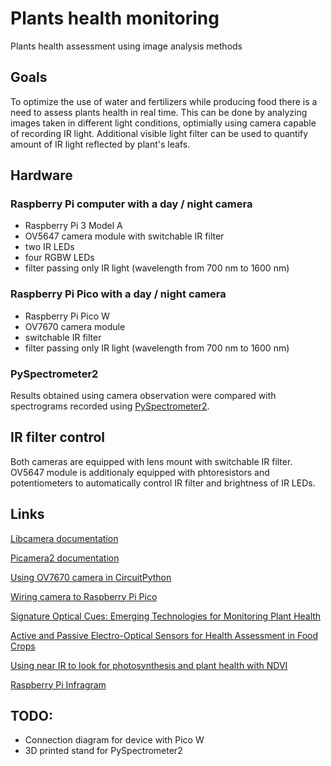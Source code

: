 # Plants health monitoring
Plants health assessment using image analysis methods

## Goals
To optimize the use of water and fertilizers while producing food there is a need to assess plants health in real time. This can be done by analyzing images taken in different light conditions, optimially using camera capable of recording IR light. Additional visible light filter can be used to quantify amount of IR light reflected by plant's leafs.

## Hardware
### Raspberry Pi computer with a day / night camera
* Raspberry Pi 3 Model A
* OV5647 camera module with switchable IR filter
* two IR LEDs
* four RGBW LEDs
* filter passing only IR light (wavelength from 700 nm to 1600 nm)

### Raspberry Pi Pico with a day / night camera
* Raspberry Pi Pico W
* OV7670 camera module
* switchable IR filter
* filter passing only IR light (wavelength from 700 nm to 1600 nm)

### PySpectrometer2
Results obtained using camera observation were compared with spectrograms recorded using [PySpectrometer2](https://github.com/leswright1977/PySpectrometer2).

## IR filter control
Both cameras are equipped with lens mount with switchable IR filter. OV5647 module is additionaly equipped with phtoresistors and potentiometers to automatically control IR filter and brightness of IR LEDs.

## Links
[Libcamera documentation](https://www.raspberrypi.com/documentation/computers/camera_software.html#getting-started)

[Picamera2 documentation](https://datasheets.raspberrypi.com/camera/picamera2-manual.pdf)

[Using OV7670 camera in CircuitPython](https://docs.circuitpython.org/projects/ov7670/en/latest/)

[Wiring camera to Raspberry Pi Pico](https://learn.adafruit.com/capturing-camera-images-with-circuitpython/raspberry-pi-pico-wiring)

[Signature Optical Cues: Emerging Technologies for Monitoring Plant Health](https://www.ncbi.nlm.nih.gov/pmc/articles/PMC3675540/)

[Active and Passive Electro-Optical Sensors for Health Assessment in Food Crops](https://www.ncbi.nlm.nih.gov/pmc/articles/PMC7795220/)

[Using near IR to look for photosynthesis and plant health with NDVI](https://www.richardmudhar.com/blog/2015/07/using-near-ir-to-look-for-photosynthesis-and-plant-health-with-ndvi/)

[Raspberry Pi Infragram](https://publiclab.org/wiki/raspberry-pi-infragram)

## TODO:
* Connection diagram for device with Pico W
* 3D printed stand for PySpectrometer2
